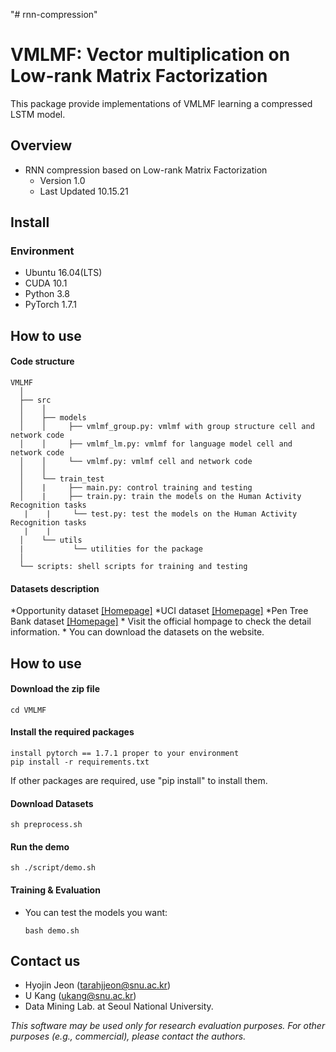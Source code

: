 "# rnn-compression" 
# VMLMF: Vector multiplication on Low-rank Matrix Factorization
This package provide implementations of VMLMF learning a compressed LSTM model.

## Overview 
- RNN compression based on Low-rank Matrix Factorization
    - Version 1.0
    - Last Updated 10.15.21

## Install
### Environment
- Ubuntu 16.04(LTS)
- CUDA 10.1
- Python 3.8
- PyTorch 1.7.1

## How to use
#### Code structure
```
VMLMF
  │ 
  ├── src
  │    │     
  │    ├── models
  │    │     ├── vmlmf_group.py: vmlmf with group structure cell and network code
  │    │     ├── vmlmf_lm.py: vmlmf for language model cell and network code
  │    │     └── vmlmf.py: vmlmf cell and network code
  │    │      
  │    └── train_test
  │    |     ├── main.py: control training and testing 
  │    |     ├── train.py: train the models on the Human Activity Recognition tasks 
   |    |     └── test.py: test the models on the Human Activity Recognition tasks 
   |    |  
  │    └── utils
  |           └── utilities for the package
  │    
  └── scripts: shell scripts for training and testing
```


#### Datasets description
*Opportunity dataset [[Homepage]](https://archive.ics.uci.edu/ml/datasets/opportunity+activity+recognition)
*UCI dataset [[Homepage]](https://archive.ics.uci.edu/ml/datasets.php)
*Pen Tree Bank dataset [[Homepage]](https://deepai.org/dataset/penn-treebank)
    * Visit the official hompage to check the detail information.
    * You can download the datasets on the website.
   
## How to use 
#### Download the zip file
    cd VMLMF

#### Install the required packages
    install pytorch == 1.7.1 proper to your environment
    pip install -r requirements.txt
    
If other packages are required, use "pip install" to install them.

#### Download Datasets
    sh preprocess.sh

#### Run the demo
    sh ./script/demo.sh

#### Training & Evaluation
* You can test the models you want:
    ```    
    bash demo.sh
    ```
## Contact us
- Hyojin Jeon (tarahjjeon@snu.ac.kr)
- U Kang (ukang@snu.ac.kr)
- Data Mining Lab. at Seoul National University.

*This software may be used only for research evaluation purposes.*
*For other purposes (e.g., commercial), please contact the authors.*

